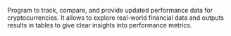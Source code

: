 Program to track, compare, and provide updated performance data for cryptocurrencies. It allows to explore real-world financial data and outputs results in tables to give clear insights into performance metrics.
